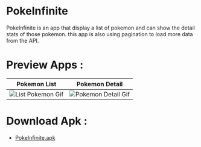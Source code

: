 # PokeInfinite
PokeInfinite is an app that display a list of pokemon and can show the detail stats of those pokemon. this app is also using pagination to load more data from the API.

# Preview Apps :
|Pokemon List|Pokemon Detail|
|------------|--------------|
|![List Pokemon Gif](https://github.com/equinox-jj/PokeInfinite/blob/main/docs/1.gif)|![Pokemon Detail Gif](https://github.com/equinox-jj/PokeInfinite/blob/main/docs/2.gif)|

# Download Apk :
* [PokeInfinite.apk](https://github.com/equinox-jj/PokeInfinite/raw/main/docs/PokeInfinite.apk)
